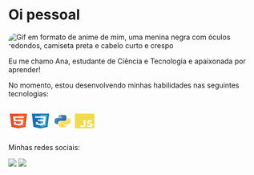# Oi pessoal

<img align="center" alt="Gif em formato de anime de mim, uma menina negra com óculos redondos, camiseta preta e cabelo curto e crespo" height="150" style="border-radius:50px;" src="https://media.discordapp.net/attachments/1097955542737092711/1097955590774472885/picasion.com_eab7bbaa4020981b9f07ffd8463dd371.gif"> 

Eu me chamo Ana, estudante de Ciência e Tecnologia e apaixonada por aprender!

No momento, estou desenvolvendo minhas habilidades nas seguintes tecnologias:
<div style="display: inline_block"><br>
    <img align="center" alt="Logo HTML" height="30" width="40" src="https://raw.githubusercontent.com/devicons/devicon/master/icons/html5/html5-original.svg">
    <img align="center" alt="Logo CSS" height="30" width="40" src="https://raw.githubusercontent.com/devicons/devicon/master/icons/css3/css3-original.svg">
    <img align="center" alt="Logo Python" height="30" width="40" src="https://raw.githubusercontent.com/devicons/devicon/master/icons/python/python-original.svg">
    <img align="center" alt="Logo Js" height="30" width="40" src="https://raw.githubusercontent.com/devicons/devicon/master/icons/javascript/javascript-plain.svg">
  </div>

##

Minhas redes sociais:
<div>
    <a href="mailto:anabealmeidas@gmail.com"><img src="https://img.shields.io/badge/Gmail-D14836?style=for-the-badge&logo=gmail&logoColor=white"></a>
    <a href="https://www.linkedin.com/in/ana-beatriz-almeida-543a5a16b/" target="_blank"><img src="https://img.shields.io/badge/LinkedIn-0077B5?style=for-the-badge&logo=linkedin&logoColor=white"></a>
</div>
